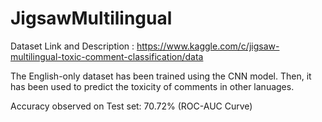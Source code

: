 # JigsawMultilingual

Dataset Link and Description : https://www.kaggle.com/c/jigsaw-multilingual-toxic-comment-classification/data

The English-only dataset has been trained using the CNN model. Then, it has been used to predict the toxicity of comments in other lanuages.

Accuracy observed on Test set: 70.72% (ROC-AUC Curve)
